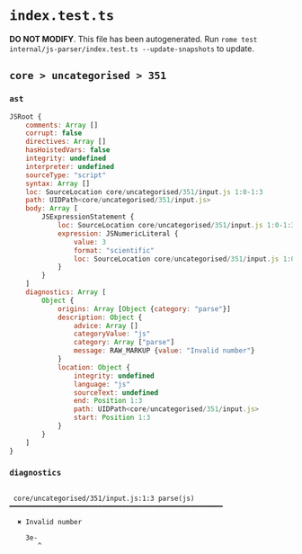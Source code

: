 # `index.test.ts`

**DO NOT MODIFY**. This file has been autogenerated. Run `rome test internal/js-parser/index.test.ts --update-snapshots` to update.

## `core > uncategorised > 351`

### `ast`

```javascript
JSRoot {
	comments: Array []
	corrupt: false
	directives: Array []
	hasHoistedVars: false
	integrity: undefined
	interpreter: undefined
	sourceType: "script"
	syntax: Array []
	loc: SourceLocation core/uncategorised/351/input.js 1:0-1:3
	path: UIDPath<core/uncategorised/351/input.js>
	body: Array [
		JSExpressionStatement {
			loc: SourceLocation core/uncategorised/351/input.js 1:0-1:3
			expression: JSNumericLiteral {
				value: 3
				format: "scientific"
				loc: SourceLocation core/uncategorised/351/input.js 1:0-1:3
			}
		}
	]
	diagnostics: Array [
		Object {
			origins: Array [Object {category: "parse"}]
			description: Object {
				advice: Array []
				categoryValue: "js"
				category: Array ["parse"]
				message: RAW_MARKUP {value: "Invalid number"}
			}
			location: Object {
				integrity: undefined
				language: "js"
				sourceText: undefined
				end: Position 1:3
				path: UIDPath<core/uncategorised/351/input.js>
				start: Position 1:3
			}
		}
	]
}
```

### `diagnostics`

```

 core/uncategorised/351/input.js:1:3 parse(js) ━━━━━━━━━━━━━━━━━━━━━━━━━━━━━━━━━━━━━━━━━━━━━━━━━━━━━

  ✖ Invalid number

    3e-
       ^


```
